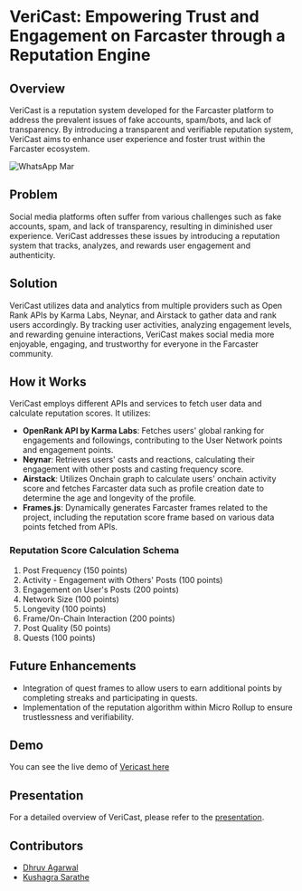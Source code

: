 # VeriCast: Empowering Trust and Engagement on Farcaster through a Reputation Engine

## Overview

VeriCast is a reputation system developed for the Farcaster platform to address the prevalent issues of fake accounts, spam/bots, and lack of transparency. By introducing a transparent and verifiable reputation system, VeriCast aims to enhance user experience and foster trust within the Farcaster ecosystem.

![WhatsApp Mar ](https://github.com/kushagrasarathe/frameworks/assets/76868364/713dd6bb-fa26-43ec-ba54-0ee17146c551)


## Problem

Social media platforms often suffer from various challenges such as fake accounts, spam, and lack of transparency, resulting in diminished user experience. VeriCast addresses these issues by introducing a reputation system that tracks, analyzes, and rewards user engagement and authenticity.

## Solution

VeriCast utilizes data and analytics from multiple providers such as Open Rank APIs by Karma Labs, Neynar, and Airstack to gather data and rank users accordingly. By tracking user activities, analyzing engagement levels, and rewarding genuine interactions, VeriCast makes social media more enjoyable, engaging, and trustworthy for everyone in the Farcaster community.

## How it Works

VeriCast employs different APIs and services to fetch user data and calculate reputation scores. It utilizes:

- **OpenRank API by Karma Labs**: Fetches users' global ranking for engagements and followings, contributing to the User Network points and engagement points.
- **Neynar**: Retrieves users' casts and reactions, calculating their engagement with other posts and casting frequency score.
- **Airstack**: Utilizes Onchain graph to calculate users' onchain activity score and fetches Farcaster data such as profile creation date to determine the age and longevity of the profile.
- **Frames.js**: Dynamically generates Farcaster frames related to the project, including the reputation score frame based on various data points fetched from APIs.

### Reputation Score Calculation Schema

1. Post Frequency (150 points)
2. Activity - Engagement with Others' Posts (100 points)
3. Engagement on User's Posts (200 points)
4. Network Size (100 points)
5. Longevity (100 points)
6. Frame/On-Chain Interaction (200 points)
7. Post Quality (50 points)
8. Quests (100 points)

## Future Enhancements

- Integration of quest frames to allow users to earn additional points by completing streaks and participating in quests.
- Implementation of the reputation algorithm within Micro Rollup to ensure trustlessness and verifiability.

## Demo 
You can see the live demo of [Vericast here](https://debugger.framesjs.org/?url=https://farcaster-reputation-engine.vercel.app/frames/dwr.eth)

## Presentation

For a detailed overview of VeriCast, please refer to the [presentation](https://www.canva.com/design/DAGAaEMbAoU/gBbXimPUuScoQ1Nxxzr9AQ/edit?utm_content=DAGAaEMbAoU&utm_campaign=designshare&utm_medium=link2&utm_source=sharebutton).

## Contributors

- [Dhruv Agarwal](https://bento.me/0xdhruv)
- [Kushagra Sarathe](https://bento.me/kushagrasarathe)
